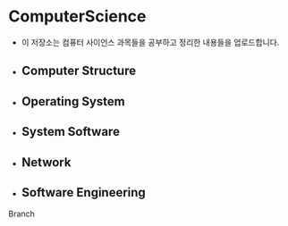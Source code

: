 # ComputerScience

- 이 저장소는 컴퓨터 사이언스 과목들을 공부하고 정리한 내용들을 업로드합니다.

- ## Computer Structure

- ## Operating System

- ## System Software

- ## Network

- ## Software Engineering

Branch

